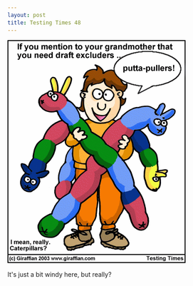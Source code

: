 ```yaml
---
layout: post
title: Testing Times 48
---
```

<img src="/images/tt0048.png">

It's just a bit windy here, but really?